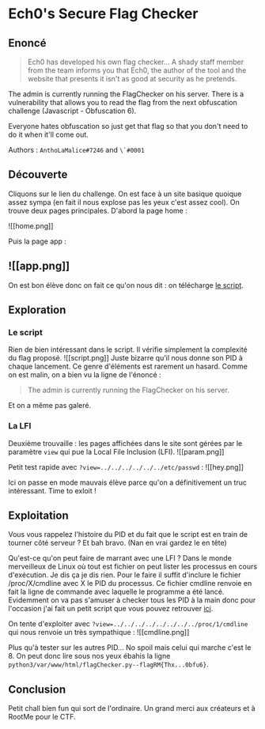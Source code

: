 # Ech0's Secure Flag Checker

## Enoncé 

> Ech0 has developed his own flag checker... A shady staff member from the team informs you that Ech0, the author of the tool and the website that presents it isn't as good at security as he pretends.
>
   The admin is currently running the FlagChecker on his server. There is a vulnerability that allows you to read the flag from the next obfuscation challenge (Javascript - Obfuscation 6).
>
   Everyone hates obfuscation so just get that flag so that you don't need to do it when it'll come out.
>
 Authors : `AnthoLaMalice#7246` and ``\`#0001``

## Découverte

Cliquons sur le lien du challenge. On est face à un site basique quoique assez sympa (en fait il nous explose pas les yeux c'est assez cool). On trouve deux pages principales. D'abord la page home :

![[home.png]]

Puis la page app :
## ![[app.png]]

On est bon élève donc on fait ce qu'on nous dit : on télécharge [le script](./utils/flagChecker.py).

## Exploration

### Le script
Rien de bien intéressant dans le script. Il vérifie simplement la complexité du flag proposé. 
![[script.png]]
Juste bizarre qu'il nous donne son PID à chaque lancement. Ce genre d'éléments est rarement un hasard.
Comme on est malin, on a bien vu la ligne de l'énoncé :
> The admin is currently running the FlagChecker on his server.

Et on a même pas galeré.

### La LFI
Deuxième trouvaille : les pages affichées dans le site sont gérées par le paramètre `view` qui pue la Local File Inclusion (LFI).
![[param.png]]

Petit test rapide avec `?view=../../../../../../etc/passwd` :
![[hey.png]]

Ici on passe en mode mauvais élève parce qu'on a définitivement un truc intéressant. Time to exloit !

## Exploitation

Vous vous rappelez l'histoire du PID et du fait que le script est en train de tourner côté serveur ? Et bah bravo. (Nan en vrai gardez le en tête)

Qu'est-ce qu'on peut faire de marrant avec une LFI ? Dans le monde merveilleux de Linux où tout est fichier on peut lister les processus en cours d'exécution. Je dis ça je dis rien.
Pour le faire il suffit d'inclure le fichier /proc/X/cmdline avec X le PID du processus. Ce fichier cmdline renvoie en fait la ligne de commande avec laquelle le programme a été lancé. Evidemment on va pas s'amuser à checker tous les PID à la main donc pour l'occasion j'ai fait un petit script que vous pouvez retrouver [ici](./utils/lfi_process_checker.py). 

On tente d'exploiter avec `?view=../../../../../../../../proc/1/cmdline` qui nous renvoie un très sympathique : 
![[cmdline.png]]

Plus qu'à tester sur les autres PID... No spoil mais celui qui marche c'est le 8. On peut donc lire sous nos yeux ébahis la ligne `python3/var/www/html/flagChecker.py--flagRM{Thx...0bfu6}`.

## Conclusion
Petit chall bien fun qui sort de l'ordinaire. Un grand merci aux créateurs et à RootMe pour le CTF.